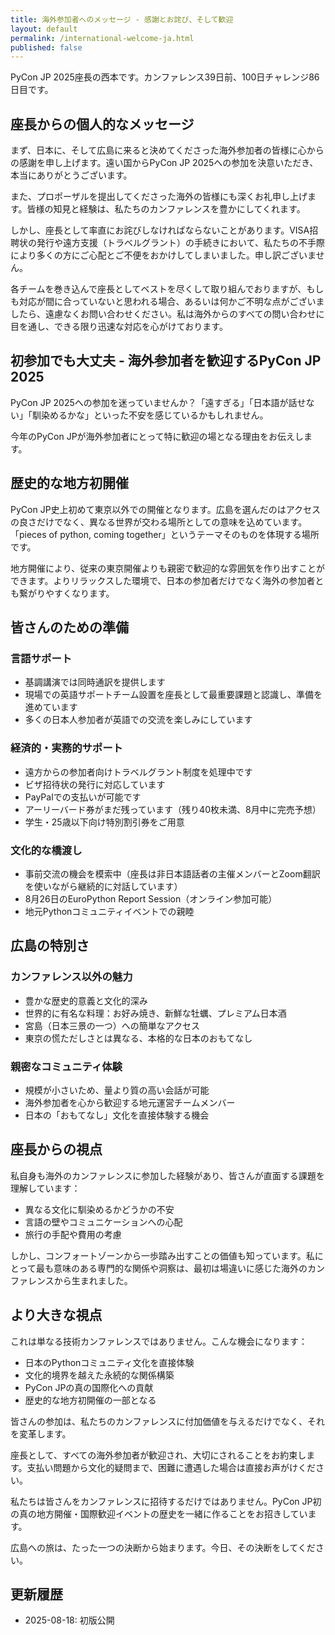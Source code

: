 ```yaml
---
title: 海外参加者へのメッセージ - 感謝とお詫び、そして歓迎
layout: default
permalink: /international-welcome-ja.html
published: false
---
```


PyCon JP 2025座長の西本です。カンファレンス39日前、100日チャレンジ86日目です。

## 座長からの個人的なメッセージ

まず、日本に、そして広島に来ると決めてくださった海外参加者の皆様に心からの感謝を申し上げます。遠い国からPyCon JP 2025への参加を決意いただき、本当にありがとうございます。

また、プロポーザルを提出してくださった海外の皆様にも深くお礼申し上げます。皆様の知見と経験は、私たちのカンファレンスを豊かにしてくれます。

しかし、座長として率直にお詫びしなければならないことがあります。VISA招聘状の発行や遠方支援（トラベルグラント）の手続きにおいて、私たちの不手際により多くの方にご心配とご不便をおかけしてしまいました。申し訳ございません。

各チームを巻き込んで座長としてベストを尽くして取り組んでおりますが、もしも対応が間に合っていないと思われる場合、あるいは何かご不明な点がございましたら、遠慮なくお問い合わせください。私は海外からのすべての問い合わせに目を通し、できる限り迅速な対応を心がけております。

## 初参加でも大丈夫 - 海外参加者を歓迎するPyCon JP 2025

PyCon JP 2025への参加を迷っていませんか？「遠すぎる」「日本語が話せない」「馴染めるかな」といった不安を感じているかもしれません。

今年のPyCon JPが海外参加者にとって特に歓迎の場となる理由をお伝えします。

## 歴史的な地方初開催

PyCon JP史上初めて東京以外での開催となります。広島を選んだのはアクセスの良さだけでなく、異なる世界が交わる場所としての意味を込めています。「pieces of python, coming together」というテーマそのものを体現する場所です。

地方開催により、従来の東京開催よりも親密で歓迎的な雰囲気を作り出すことができます。よりリラックスした環境で、日本の参加者だけでなく海外の参加者とも繋がりやすくなります。

## 皆さんのための準備

### 言語サポート
- 基調講演では同時通訳を提供します
- 現場での英語サポートチーム設置を座長として最重要課題と認識し、準備を進めています
- 多くの日本人参加者が英語での交流を楽しみにしています

### 経済的・実務的サポート
- 遠方からの参加者向けトラベルグラント制度を処理中です
- ビザ招待状の発行に対応しています
- PayPalでの支払いが可能です
- アーリーバード券がまだ残っています（残り40枚未満、8月中に完売予想）
- 学生・25歳以下向け特別割引券をご用意

### 文化的な橋渡し
- 事前交流の機会を模索中（座長は非日本語話者の主催メンバーとZoom翻訳を使いながら継続的に対話しています）
- 8月26日のEuroPython Report Session（オンライン参加可能）
- 地元Pythonコミュニティイベントでの親睦

## 広島の特別さ

### カンファレンス以外の魅力
- 豊かな歴史的意義と文化的深み
- 世界的に有名な料理：お好み焼き、新鮮な牡蠣、プレミアム日本酒
- 宮島（日本三景の一つ）への簡単なアクセス
- 東京の慌ただしさとは異なる、本格的な日本のおもてなし

### 親密なコミュニティ体験
- 規模が小さいため、量より質の高い会話が可能
- 海外参加者を心から歓迎する地元運営チームメンバー
- 日本の「おもてなし」文化を直接体験する機会

## 座長からの視点

私自身も海外のカンファレンスに参加した経験があり、皆さんが直面する課題を理解しています：
- 異なる文化に馴染めるかどうかの不安
- 言語の壁やコミュニケーションへの心配
- 旅行の手配や費用の考慮

しかし、コンフォートゾーンから一歩踏み出すことの価値も知っています。私にとって最も意味のある専門的な関係や洞察は、最初は場違いに感じた海外のカンファレンスから生まれました。

## より大きな視点

これは単なる技術カンファレンスではありません。こんな機会になります：
- 日本のPythonコミュニティ文化を直接体験
- 文化的境界を越えた永続的な関係構築
- PyCon JPの真の国際化への貢献
- 歴史的な地方初開催の一部となる

皆さんの参加は、私たちのカンファレンスに付加価値を与えるだけでなく、それを変革します。

座長として、すべての海外参加者が歓迎され、大切にされることをお約束します。支払い問題から文化的疑問まで、困難に遭遇した場合は直接お声がけください。

私たちは皆さんをカンファレンスに招待するだけではありません。PyCon JP初の真の地方開催・国際歓迎イベントの歴史を一緒に作ることをお招きしています。

広島への旅は、たった一つの決断から始まります。今日、その決断をしてください。

## 更新履歴
- 2025-08-18: 初版公開